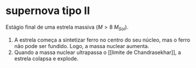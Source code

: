 # supernova tipo II

Estágio final de uma estrela massiva ($M > 8\; M_{Sol}$).

1. A estrela começa a sintetizar ferro no centro do seu núcleo, mas o ferro não pode ser fundido. Logo, a massa nuclear aumenta.
2. Quando a massa nuclear ultrapassa o [[limite de Chandrasekhar]], a estrela colapsa e explode.